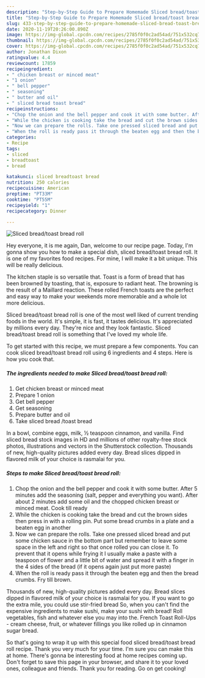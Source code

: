 ```yaml
---
description: "Step-by-Step Guide to Prepare Homemade Sliced bread/toast bread roll"
title: "Step-by-Step Guide to Prepare Homemade Sliced bread/toast bread roll"
slug: 433-step-by-step-guide-to-prepare-homemade-sliced-bread-toast-bread-roll
date: 2020-11-19T20:26:00.890Z
image: https://img-global.cpcdn.com/recipes/2785f0f0c2ad54ad/751x532cq70/sliced-breadtoast-bread-roll-recipe-main-photo.jpg
thumbnail: https://img-global.cpcdn.com/recipes/2785f0f0c2ad54ad/751x532cq70/sliced-breadtoast-bread-roll-recipe-main-photo.jpg
cover: https://img-global.cpcdn.com/recipes/2785f0f0c2ad54ad/751x532cq70/sliced-breadtoast-bread-roll-recipe-main-photo.jpg
author: Jonathan Dixon
ratingvalue: 4.4
reviewcount: 17859
recipeingredient:
- " chicken breast or minced meat"
- "1 onion"
- " bell pepper"
- " seasoning"
- " butter and oil"
- " sliced bread toast bread"
recipeinstructions:
- "Chop the onion and the bell pepper and cook it with some butter. After 5 minutes add the seasoning (salt, pepper and everything you want). After about 2 minutes add some oil and the chopped chicken breast or minced meat. Cook till ready"
- "While the chicken is cooking take the bread and cut the brown sides then press in with a rolling pin. Put some bread crumbs in a plate and a beaten egg in another"
- "Now we can prepare the rolls. Take one pressed sliced bread and put some chicken sauce in the bottom part but remember to leave some space in the left and right so that once rolled you can close it. To prevent that it opens while frying it I usually make a paste with a teaspoon of flower and a little bit of water and spread it with a finger in the 4 sides of the bread (if it opens again just put more paste)"
- "When the roll is ready pass it through the beaten egg and then the bread crumbs. Fry till brown."
categories:
- Recipe
tags:
- sliced
- breadtoast
- bread

katakunci: sliced breadtoast bread 
nutrition: 250 calories
recipecuisine: American
preptime: "PT33M"
cooktime: "PT55M"
recipeyield: "1"
recipecategory: Dinner

---
```



![Sliced bread/toast bread roll](https://img-global.cpcdn.com/recipes/2785f0f0c2ad54ad/751x532cq70/sliced-breadtoast-bread-roll-recipe-main-photo.jpg)

Hey everyone, it is me again, Dan, welcome to our recipe page. Today, I'm gonna show you how to make a special dish, sliced bread/toast bread roll. It is one of my favorites food recipes. For mine, I will make it a bit unique. This will be really delicious.

The kitchen staple is so versatile that. Toast is a form of bread that has been browned by toasting, that is, exposure to radiant heat. The browning is the result of a Maillard reaction. These rolled French toasts are the perfect and easy way to make your weekends more memorable and a whole lot more delicious.

Sliced bread/toast bread roll is one of the most well liked of current trending foods in the world. It's simple, it is fast, it tastes delicious. It's appreciated by millions every day. They're nice and they look fantastic. Sliced bread/toast bread roll is something that I've loved my whole life.


To get started with this recipe, we must prepare a few components. You can cook sliced bread/toast bread roll using 6 ingredients and 4 steps. Here is how you cook that.

<!--inarticleads1-->

##### The ingredients needed to make Sliced bread/toast bread roll:

1. Get  chicken breast or minced meat
1. Prepare 1 onion
1. Get  bell pepper
1. Get  seasoning
1. Prepare  butter and oil
1. Take  sliced bread /toast bread


In a bowl, combine eggs, milk, ½ teaspoon cinnamon, and vanilla. Find sliced bread stock images in HD and millions of other royalty-free stock photos, illustrations and vectors in the Shutterstock collection. Thousands of new, high-quality pictures added every day. Bread slices dipped in flavored milk of your choice is rasmalai for you. 

<!--inarticleads2-->

##### Steps to make Sliced bread/toast bread roll:

1. Chop the onion and the bell pepper and cook it with some butter. After 5 minutes add the seasoning (salt, pepper and everything you want). After about 2 minutes add some oil and the chopped chicken breast or minced meat. Cook till ready
1. While the chicken is cooking take the bread and cut the brown sides then press in with a rolling pin. Put some bread crumbs in a plate and a beaten egg in another
1. Now we can prepare the rolls. Take one pressed sliced bread and put some chicken sauce in the bottom part but remember to leave some space in the left and right so that once rolled you can close it. To prevent that it opens while frying it I usually make a paste with a teaspoon of flower and a little bit of water and spread it with a finger in the 4 sides of the bread (if it opens again just put more paste)
1. When the roll is ready pass it through the beaten egg and then the bread crumbs. Fry till brown.


Thousands of new, high-quality pictures added every day. Bread slices dipped in flavored milk of your choice is rasmalai for you. If you want to go the extra mile, you could use stir-fried bread So, when you can&#39;t find the expensive ingredients to make sushi, make your sushi with bread! Roll vegetables, fish and whatever else you may into the. French Toast Roll-Ups - cream cheese, fruit, or whatever fillings you like rolled up in cinnamon sugar bread. 

So that's going to wrap it up with this special food sliced bread/toast bread roll recipe. Thank you very much for your time. I'm sure you can make this at home. There's gonna be interesting food at home recipes coming up. Don't forget to save this page in your browser, and share it to your loved ones, colleague and friends. Thank you for reading. Go on get cooking!
